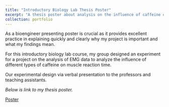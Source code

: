 ```yaml
---
title: "Introductory Biology Lab Thesis Poster"
excerpt: "A thesis poster about analysis on the influence of caffeine on muscle reaction time."
collection: portfolio
---
```


As a bioengineer presenting poster is crucial as it provides excellent practice in explaining quickly and clearly why my project is important and what my findings mean. 

For this introductory biology lab course, my group designed an experiment for a project on the analysis of EMG data to analyze the influence of different types of caffeine on muscle reaction time.

Our experimental design via verbal presentation to the professors and teaching assistants.

*Below is link to my thesis poster.*

<a href="../../files/BILD4_Poster.pdf" class="demo_btn btn" style="text_">Poster</a>